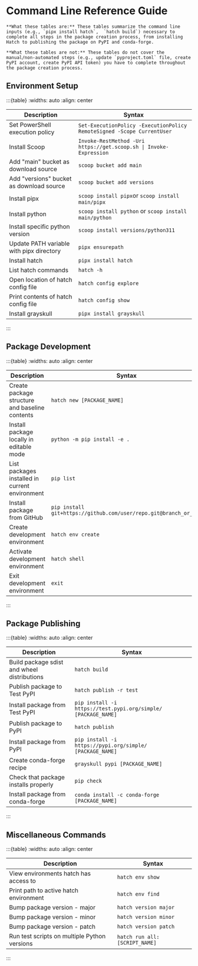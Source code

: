 # Command Line Reference Guide

```{important}
**What these tables are:** These tables summarize the command line inputs (e.g., `pipx install hatch`,  `hatch build`) necessary to complete all steps in the package creation process, from installing Hatch to publishing the package on PyPI and conda-forge.

**What these tables are not:** These tables do not cover the manual/non-automated steps (e.g., update `pyproject.toml` file, create PyPI account, create PyPI API token) you have to complete throughout the package creation process.
```

## Environment Setup

:::{table}
:widths: auto
:align: center

| Description | Syntax |
|---|---|
| Set PowerShell execution policy | `Set-ExecutionPolicy -ExecutionPolicy RemoteSigned -Scope CurrentUser` |
| Install Scoop | `Invoke-RestMethod -Uri https://get.scoop.sh \| Invoke-Expression` |
| Add "main" bucket as download source | `scoop bucket add main` |
| Add "versions" bucket as download source | `scoop bucket add versions` |
| Install pipx | `scoop install pipx`or `scoop install main/pipx` |
| Install python | `scoop install python` or `scoop install main/python` |
| Install specific python version | `scoop install versions/python311` |
| Update PATH variable with pipx directory | `pipx ensurepath` |
| Install hatch | `pipx install hatch` |
| List hatch commands | `hatch -h` |
| Open location of hatch config file | `hatch config explore` |
| Print contents of hatch config file | `hatch config show` |
| Install grayskull | `pipx install grayskull` |

:::

## Package Development

:::{table}
:widths: auto
:align: center

| Description | Syntax |
|---|---|
| Create package structure and baseline contents | `hatch new [PACKAGE_NAME]` |
| Install package locally in editable mode | `python -m pip install -e .` |
| List packages installed in current environment | `pip list` |
| Install package from GitHub | `pip install git+https://github.com/user/repo.git@branch_or_tag` |
| Create development environment | `hatch env create` |
| Activate development environment | `hatch shell` |
| Exit development environment | `exit` |

:::

## Package Publishing

:::{table}
:widths: auto
:align: center

| Description | Syntax |
|---|---|
| Build package sdist and wheel distributions | `hatch build` |
| Publish package to Test PyPI | `hatch publish -r test` |
| Install package from Test PyPI | `pip install -i https://test.pypi.org/simple/ [PACKAGE_NAME]` |
| Publish package to PyPI | `hatch publish` |
| Install package from PyPI | `pip install -i https://pypi.org/simple/ [PACKAGE_NAME]` |
| Create conda-forge recipe | `grayskull pypi [PACKAGE_NAME]` |
| Check that package installs properly | `pip check` |
| Install package from conda-forge | `conda install -c conda-forge [PACKAGE_NAME]` |

:::

## Miscellaneous Commands

:::{table}
:widths: auto
:align: center

| Description | Syntax |
|---|---|
| View environments hatch has access to | `hatch env show` |
| Print path to active hatch environment | `hatch env find` |
| Bump package version - major | `hatch version major` |
| Bump package version - minor | `hatch version minor` |
| Bump package version - patch | `hatch version patch` |
| Run test scripts on multiple Python versions | `hatch run all:[SCRIPT_NAME]` |

:::
